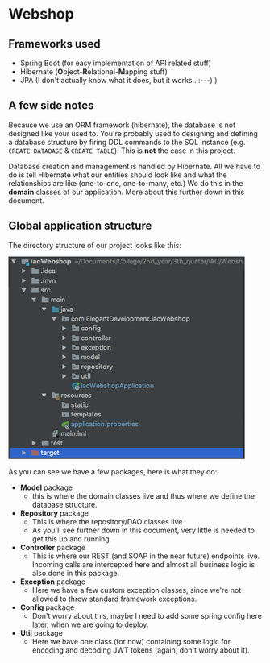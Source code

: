 # Webshop

## Frameworks used
- Spring Boot (for easy implementation of API related stuff)
- Hibernate (**O**bject-**R**elational-**M**apping stuff)
- JPA (I don't actually know what it does, but it works.. :---) )

## A few side notes
Because we use an ORM framework (hibernate), the database is not designed like your used to. You're probably used to designing and defining a database structure by firing DDL commands to the SQL instance (e.g. `CREATE DATABASE` & `CREATE TABLE`). This is **not** the case in this project.

Database creation and management is handled by Hibernate. All we have to do is tell Hibernate what our entities should look like and what the relationships are like (one-to-one, one-to-many, etc.) We do this in the **domain** classes of our  application. More about this further down in this document.


## Global application structure
The directory structure of our project looks like this:

![](img/project_structure.png)

As you can see we have a few packages, here is what they do:
- **Model** package
  - this is where the domain classes live and thus where we define the database structure.
- **Repository** package
  - This is where the repository/DAO classes live.
  - As you'll see further down in this document, very little is needed to get this up and running.
- **Controller** package
  - This is where our REST (and SOAP in the near future) endpoints live. Incoming calls are intercepted here and almost all business logic is also done in this package.
- **Exception** package
  - Here we have a few custom exception classes, since we're not allowed to throw standard framework exceptions.
- **Config** package
  - Don't worry about this, maybe I need to add some spring config here later, when we are going to deploy.
- **Util** package
  - Here we have one class (for now) containing some logic for encoding and decoding JWT tokens (again, don't worry about it).
